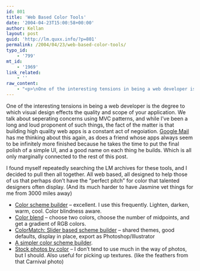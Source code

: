 ```yaml
---
id: 801
title: 'Web Based Color Tools'
date: '2004-04-23T15:00:58+00:00'
author: Kellan
layout: post
guid: 'http://lm.quxx.info/?p=801'
permalink: /2004/04/23/web-based-color-tools/
typo_id:
    - '799'
mt_id:
    - '1969'
link_related:
    - ''
raw_content:
    - "<p>\nOne of the interesting tensions in being a web developer is the degree to which visual design effects the quality and scope of your application.  We talk about seperating concerns using MVC patterns, and while I\\'ve been a long and loud proponent of such things, the fact of the matter is that building high quality web apps is a constant act of negoiation.  <a href=\\\"http://gmail.com\\\">Google Mail</a> has me thinking about this again, as does a friend whose apps always seem to be infinitely more finished because he takes the time to put the final polish of a simple UI, and a good name on each thing he builds.  Which is all only marginally connected to the rest of this post.\n</p>\n<p>\nI found myself repeatedly searching the LM archives for these tools, and I decided to pull then all together.   All web based, all designed to help those of us that perhaps don\\'t have the \\\"perfect pitch\\\" for color that talented designers often display.  (And its much harder to have Jasmine vet things for me from 3000 miles away)\n</p>\n<p>\n<ul>\n<li>\n<a href=\\\"http://www.pixy.cz/apps/barvy/index-en.html\\\">Color scheme builder</a> - excellent.  I use this frequently.  Lighten, darken, warm, cool. Color blindness aware.\n</li>\n<li>\n<a href=\\\"http://www.meyerweb.com/eric/tools/color-blend/\\\">Color blend</a> - choose two colors, choose the number of midpoints, and get a gradient of RGB colors.\n</li>\n<li>\n<a href=\\\"http://color.twysted.net/\\\">ColorMatch: Slider based scheme builder</a> - shared themes, good defaults, display in place, export as Photoshop/Illustrator\n</li>\n<li>\n<a href=\\\"http://www.colorschemer.com/online.html\\\">A simpler color scheme builder</a>.\n</li>\n<li>\n<a href=\\\"http://www.istockpro.com/file_search.php?action=color&text=&color=2,9,2\\\">Stock photos by color</a> - I don\\'t tend to use much in the way of photos, but I should.  Also useful for picking up textures. (like the feathers from that Carnival photo)\n</li>\n</ul>\n</p>"
---
```


One of the interesting tensions in being a web developer is the degree to which visual design effects the quality and scope of your application. We talk about seperating concerns using MVC patterns, and while I’ve been a long and loud proponent of such things, the fact of the matter is that building high quality web apps is a constant act of negoiation. [Google Mail](http://gmail.com) has me thinking about this again, as does a friend whose apps always seem to be infinitely more finished because he takes the time to put the final polish of a simple UI, and a good name on each thing he builds. Which is all only marginally connected to the rest of this post.

I found myself repeatedly searching the LM archives for these tools, and I decided to pull then all together. All web based, all designed to help those of us that perhaps don’t have the “perfect pitch” for color that talented designers often display. (And its much harder to have Jasmine vet things for me from 3000 miles away)

- [Color scheme builder](http://www.pixy.cz/apps/barvy/index-en.html) – excellent. I use this frequently. Lighten, darken, warm, cool. Color blindness aware.
- [Color blend](http://www.meyerweb.com/eric/tools/color-blend/) – choose two colors, choose the number of midpoints, and get a gradient of RGB colors.
- [ColorMatch: Slider based scheme builder](http://color.twysted.net/) – shared themes, good defaults, display in place, export as Photoshop/Illustrator
- [A simpler color scheme builder](http://www.colorschemer.com/online.html).
- [Stock photos by color](http://www.istockpro.com/file_search.php?action=color&text=&color=2,9,2) – I don’t tend to use much in the way of photos, but I should. Also useful for picking up textures. (like the feathers from that Carnival photo)